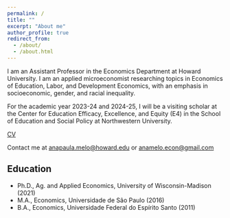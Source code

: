 ```yaml
---
permalink: /
title: ""
excerpt: "About me"
author_profile: true
redirect_from: 
  - /about/
  - /about.html
---
```


I am an Assistant Professor in the Economics Department at Howard University. I am an applied microeconomist researching topics in Economics of Education, Labor, and Development Economics, with an emphasis in socioeconomic, gender, and racial inequality.

For the academic year 2023-24 and 2024-25, I will be a visiting scholar at the Center for Education Efficacy, Excellence, and Equity (E4) in the School of Education and Social Policy at Northwestern University.

[CV](http://anapmelo.github.io/files/main_cv.pdf)

Contact me at anapaula.melo@howard.edu or anamelo.econ@gmail.com

<h2>Education</h2>

  * Ph.D., Ag. and Applied Economics, University of Wisconsin-Madison (2021)
  * M.A., Economics, Universidade de S&atilde;o Paulo (2016)
  * B.A., Economics, Universidade Federal do Esp&iacute;rito Santo (2011)
